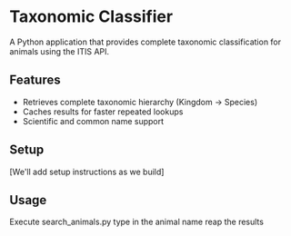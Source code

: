 # Taxonomic Classifier

A Python application that provides complete taxonomic classification for animals using the ITIS API.

## Features
- Retrieves complete taxonomic hierarchy (Kingdom -> Species)
- Caches results for faster repeated lookups
- Scientific and common name support

## Setup
[We'll add setup instructions as we build]

## Usage
Execute search_animals.py
type in the animal name
reap the results
